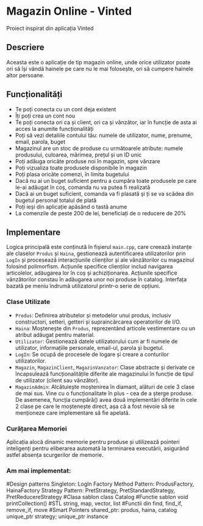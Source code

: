 # Magazin Online - Vinted
Proiect inspirat din aplicația Vinted

## Descriere
Aceasta este o aplicație de tip magazin online, unde orice utilizator poate ori să își vândă hainele pe care nu le mai folosește, ori să cumpere hainele altor persoane.

## Funcționalități
- Te poți conecta cu un cont deja existent
- Îți poți crea un cont nou
- Te poți conecta ori ca și client, ori ca și vânzător, iar în funcție de asta ai acces la anumite funcționalități
- Poți să vezi detaliile contului tău: numele de utilizator, nume, prenume, email, parola, buget
- Magazinul are un stoc de produse cu următoarele atribute: numele produsului, culoarea, mărimea, prețul și un ID unic
- Poți adăuga oricâte produse noi în magazin, spre vânzare
- Poți vizualiza toate produsele disponibile în magazin
- Poți plasa oricâte comenzi, în limita bugetului
- Dacă nu ai un buget suficient pentru a cumpăra toate produsele pe care le-ai adăugat în coș, comanda nu va putea fi realizată
- Dacă ai un buget suficient, comanda va fi plasată și ți se va scădea din bugetul personal totalul de plată
- Poți ieși din aplicație apăsând o tastă anume
- La comenzile de peste 200 de lei, beneficiați de o reducere de 20%

## Implementare

Logica principală este conținută în fișierul `main.cpp`, care creează instanțe ale claselor `Produs` și `Haina`, gestionează autentificarea utilizatorilor prin `LogIn` și procesează interacțiunile clienților și ale vânzătorilor cu magazinul folosind polimorfism. Acțiunile specifice clienților includ navigarea articolelor, adăugarea lor în coș și achiziționarea. Acțiunile specifice vânzătorilor constau în adăugarea unor noi produse în catalog. Interfața bazată pe meniu îndrumă utilizatorul printr-o serie de opțiuni.

### Clase Utilizate
- `Produs`: Definirea atributelor și metodelor unui produs, inclusiv constructori, setteri, getteri și supraincărcarea operatorilor de I/O.
- `Haina`: Moștenește din `Produs`, reprezentând articole vestimentare cu un atribut adăugat pentru material.
- `Utilizator`: Gestionează datele utilizatorului cum ar fi numele de utilizator, informațiile personale, email-ul, parola și bugetul.
- `LogIn`: Se ocupă de procesele de logare și creare a conturilor utilizatorilor.
- `Magazin`, `MagazinClient`, `MagazinVanzator`: Clase abstracte și derivate ce încapsulează funcționalitățile diferite ale magazinului în funcție de tipul de utilizator (client sau vânzător).
- `MagazinAdmin`: Alcătuiește moștenirea în diamant, alături de cele 3 clase de mai sus. Vine cu o funcționalitate în plus - cea de a șterge produse. De asemenea, funcția cumpără() avea două implementări diferite în cele 2 clase pe care le moștenește direct, așa că a fost nevoie să se menționeze care implementare să fie apelată.

### Curățarea Memoriei
Aplicația alocă dinamic memorie pentru produse și utilizează pointeri inteligenți pentru eliberarea automată la terminarea executării, asigurând astfel absența scurgerilor de memorie.

### Am mai implementat: 
#Design patterns
Singleton: LogIn
Factory Method Pattern: ProdusFactory, HainaFactory
Strategy Pattern: PretStrategy, PretStandardStrategy, PretReducereStrategy
#Clasa sablon
class Catalog
#Functie sablon
void printCollection()
#STL
string, map, vector, list
#Functii din <algorithm>
find, find_if, remove_if, move
#Smart Pointers
shared_ptr: produs, haina, catalog
unique_ptr<PretStrategy> strategy; unique_ptr<LogIn> instance